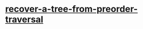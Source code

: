 # [recover-a-tree-from-preorder-traversal](https://leetcode-cn.com/problems/recover-a-tree-from-preorder-traversal)
